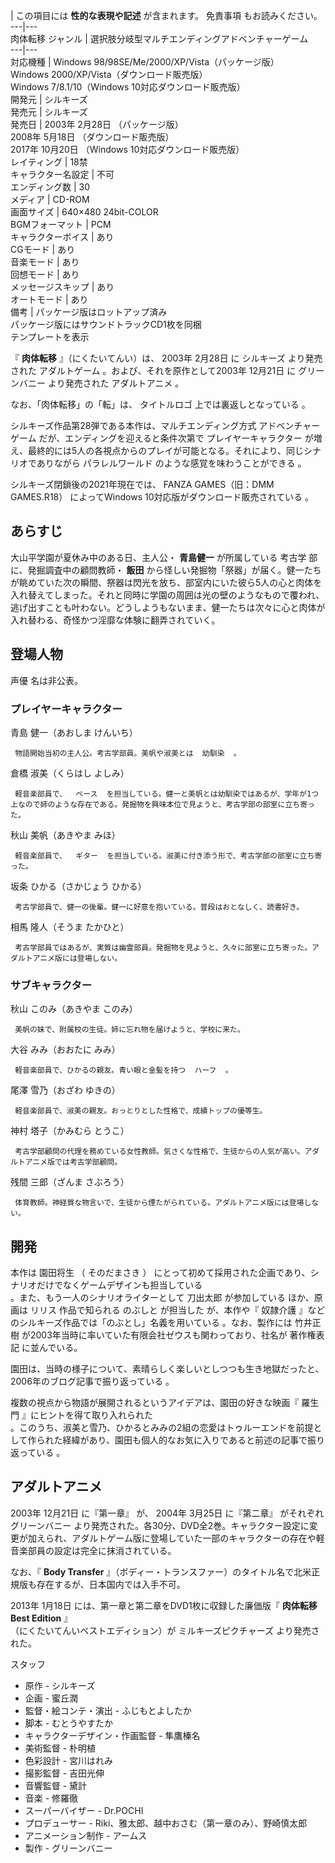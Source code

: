 |  この項目には **性的な表現や記述** が含まれます。  免責事項  もお読みください。  
---|---  
肉体転移  ジャンル  |  選択肢分岐型マルチエンディングアドベンチャーゲーム   
---|---  
対応機種  |  Windows 98/98SE/Me/2000/XP/Vista（パッケージ版）   
Windows 2000/XP/Vista（ダウンロード販売版）  
Windows 7/8.1/10（Windows 10対応ダウンロード販売版）  
開発元  |  シルキーズ   
発売元  |  シルキーズ   
発売日  |  2003年  2月28日  （パッケージ版）   
2008年  5月18日  （ダウンロード販売版）  
2017年  10月20日  （Windows 10対応ダウンロード販売版）  
レイティング  |  18禁   
キャラクター名設定  |  不可   
エンディング数  |  30   
メディア  |  CD-ROM   
画面サイズ  |  640×480 24bit-COLOR   
BGMフォーマット  |  PCM   
キャラクターボイス  |  あり   
CGモード  |  あり   
音楽モード  |  あり   
回想モード  |  あり   
メッセージスキップ  |  あり   
オートモード  |  あり   
備考  |  パッケージ版はロットアップ済み   
パッケージ版にはサウンドトラックCD1枚を同梱  
テンプレートを表示  
  
『 **肉体転移** 』（にくたいてんい）は、  2003年  2月28日  に  シルキーズ  より発売された  アダルトゲーム
。および、それを原作として2003年  12月21日  に  グリーンバニー  より発売された  アダルトアニメ  。

なお、「肉体転移」の「転」は、  タイトルロゴ  上では裏返しとなっている    。

シルキーズ作品第28弾である本作は、マルチエンディング方式  アドベンチャーゲーム  だが、エンディングを迎えると条件次第で  プレイヤーキャラクター
が増え、最終的には5人の各視点からのプレイが可能となる。それにより、同じシナリオでありながら  パラレルワールド  のような感覚を味わうことができる
  。

シルキーズ閉鎖後の2021年現在では、  FANZA GAMES（旧：DMM GAMES.R18）  によってWindows
10対応版がダウンロード販売されている    。

##  あらすじ  

大山平学園が夏休み中のある日、主人公・ **青島健一** が所属している  考古学  部に、発掘調査中の顧問教師・ **飯田**
から怪しい発掘物「祭器」が届く。健一たちが眺めていた次の瞬間、祭器は閃光を放ち、部室内にいた彼ら5人の心と肉体を入れ替えてしまった。それと同時に学園の周囲は光の壁のようなもので覆われ、逃げ出すことも叶わない。どうしようもないまま、健一たちは次々に心と肉体が入れ替わる、奇怪かつ淫靡な体験に翻弄されていく。

##  登場人物  

声優  名は非公表。

###  プレイヤーキャラクター  

青島 健一（あおしま けんいち）  

     物語開始当初の主人公。考古学部員。美帆や淑美とは  幼馴染  。 
倉橋 淑美（くらはし よしみ）  

     軽音楽部員で、  ベース  を担当している。健一と美帆とは幼馴染ではあるが、学年が1つ上なので姉のような存在である。発掘物を興味本位で見ようと、考古学部の部室に立ち寄った。 
秋山 美帆（あきやま みほ）  

     軽音楽部員で、  ギター  を担当している。淑美に付き添う形で、考古学部の部室に立ち寄った。 
坂条 ひかる（さかじょう ひかる）  

     考古学部員で、健一の後輩。健一に好意を抱いている。普段はおとなしく、読書好き。 
相馬 隆人（そうま たかひと）  

     考古学部員ではあるが、実質は幽霊部員。発掘物を見ようと、久々に部室に立ち寄った。アダルトアニメ版には登場しない。 

###  サブキャラクター  

秋山 このみ（あきやま このみ）  

     美帆の妹で、附属校の生徒。姉に忘れ物を届けようと、学校に来た。 
大谷 みみ（おおたに みみ）  

     軽音楽部員で、ひかるの親友。青い眼と金髪を持つ  ハーフ  。 
尾澤 雪乃（おざわ ゆきの）  

     軽音楽部員で、淑美の親友。おっとりとした性格で、成績トップの優等生。 
神村 塔子（かみむら とうこ）  

     考古学部顧問の代理を務めている女性教師。気さくな性格で、生徒からの人気が高い。アダルトアニメ版では考古学部顧問。 
残間 三郎（ざんま さぶろう）  

     体育教師。神経質な物言いで、生徒から煙たがられている。アダルトアニメ版には登場しない。 

##  開発  

本作は  園田将生  （  そのだまさき  ）  にとって初めて採用された企画であり、シナリオだけでなくゲームデザインも担当している  
。また、もう一人のシナリオライターとして  刀出太郎  が参加している    ほか、原画は  リリス  作品で知られる  のぶしと  が担当した
  が、本作や『  奴隷介護  』などのシルキーズ作品では「のぶとし」名義を用いている      。なお、製作には  竹井正樹
が2003年当時に率いていた有限会社ゼウスも関わっており、社名が  著作権表記  に並んでいる。

園田は、当時の様子について、素晴らしく楽しいとしつつも生き地獄だったと、2006年のブログ記事で振り返っている    。

複数の視点から物語が展開されるというアイデアは、園田の好きな映画『  羅生門  』にヒントを得て取り入れられた  
。このうち、淑美と雪乃、ひかるとみみの2組の恋愛はトゥルーエンドを前提として作られた経緯があり、園田も個人的なお気に入りであると前述の記事で振り返っている
  。

##  アダルトアニメ  

2003年  12月21日  に『第一章』    が、  2004年  3月25日  に『第二章』    がそれぞれ  グリーンバニー
より発売された。各30分、DVD全2巻。キャラクター設定に変更が加えられ、アダルトゲーム版に登場していた一部のキャラクターの存在や軽音楽部員の設定は完全に抹消されている。

なお、『 **Body Transfer** 』（ボディー・トランスファー）のタイトル名で北米正規版も存在するが、日本国内では入手不可。

2013年  1月18日  には、第一章と第二章をDVD1枚に収録した廉価版『 **肉体転移 Best Edition** 』  
（にくたいてんいベストエディション）が  ミルキーズピクチャーズ  より発売された。

スタッフ

    

  * 原作 - シルキーズ 
  * 企画 - 蜜丘潤 
  * 監督・絵コンテ・演出 -  ふじもとよしたか 
  * 脚本 - むとうやすたか 
  * キャラクターデザイン・作画監督 - 隼鷹榛名 
  * 美術監督 - 朴明植 
  * 色彩設計 - 宮川はれみ 
  * 撮影監督 - 吉田光伸 
  * 音響監督 - 黛計 
  * 音楽 -  修羅徹 
  * スーパーバイザー - Dr.POCHI 
  * プロデューサー - Riki、雅太郎、越中おさむ（第一章のみ）、野崎慎太郎 
  * アニメーション制作 -  アームス 
  * 製作 -  グリーンバニー 


